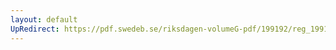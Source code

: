 ```yaml
---
layout: default
UpRedirect: https://pdf.swedeb.se/riksdagen-volumeG-pdf/199192/reg_199192/reg_199192_1011.pdf
---
```

